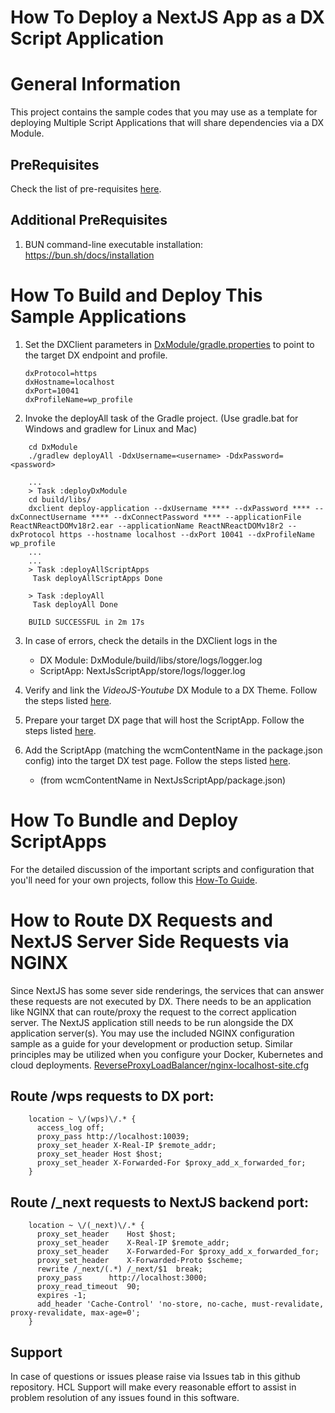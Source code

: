 # How To Deploy a NextJS App as a DX Script Application

# General Information
This project contains the sample codes that you may use as a template for deploying Multiple Script Applications that will share dependencies via a DX Module. 

## PreRequisites
Check the list of pre-requisites [here](https://opensource.hcltechsw.com/digital-experience/CF214/guide_me/tutorials/scriptapps/pre_requisites/).

## Additional PreRequisites

1. BUN command-line executable installation: https://bun.sh/docs/installation

#  How To Build and Deploy This Sample Applications
1. Set the DXClient parameters in [DxModule/gradle.properties](DxModule/gradle.properties) to point to the target DX endpoint and profile.
    ```
   dxProtocol=https
   dxHostname=localhost
   dxPort=10041
   dxProfileName=wp_profile
    ```

2. Invoke the deployAll task of the Gradle project. (Use gradle.bat for Windows and gradlew for Linux and Mac)
``` 
    cd DxModule
    ./gradlew deployAll -DdxUsername=<username> -DdxPassword=<password>
``` 
``` 
    ...
    > Task :deployDxModule
    cd build/libs/
    dxclient deploy-application --dxUsername **** --dxPassword **** --dxConnectUsername **** --dxConnectPassword **** --applicationFile ReactNReactDOMv18r2.ear --applicationName ReactNReactDOMv18r2 --dxProtocol https --hostname localhost --dxPort 10041 --dxProfileName wp_profile
    ...
    ...
    > Task :deployAllScriptApps
     Task deployAllScriptApps Done
    
    > Task :deployAll
     Task deployAll Done
    
    BUILD SUCCESSFUL in 2m 17s
```

3. In case of errors, check the details in the DXClient logs in the 
   - DX Module: DxModule/build/libs/store/logs/logger.log
   - ScriptApp: NextJsScriptApp/store/logs/logger.log

4. Verify and link the _VideoJS-Youtube_ DX Module to a DX Theme. Follow the steps listed [here](https://opensource.hcltechsw.com/digital-experience/CF214/guide_me/tutorials/scriptapps/common-setup/post-deployment/verify_link_module_to_theme/).

5. Prepare your target DX page that will host the ScriptApp. Follow the steps listed [here](https://opensource.hcltechsw.com/digital-experience/CF214/guide_me/tutorials/scriptapps/common-setup/post-deployment/prepare_dx_page/).

6. Add the ScriptApp (matching the wcmContentName in the package.json config) into the target DX test page. Follow the steps listed [here](https://opensource.hcltechsw.com/digital-experience/CF214/guide_me/tutorials/scriptapps/common-setup/post-deployment/add_scriptapp_to_page/).
   - <NextJSSample> (from wcmContentName in NextJsScriptApp/package.json)

# How To Bundle and Deploy ScriptApps 
For the detailed discussion of the important scripts and configuration that you'll need for your own projects, follow this [How-To Guide](https://opensource.hcltechsw.com/digital-experience/CF214/guide_me/tutorials/scriptapps/how_to/04_apps_sharing_dependencies/).

# How to Route DX Requests and NextJS Server Side Requests via NGINX
Since NextJS has some sever side renderings, the services that can answer these requests are not executed by DX. There needs to be an application like NGINX that can route/proxy the request to the correct application server.
The NextJS application still needs to be run alongside the DX application server(s).  You may use the included NGINX configuration sample as a guide for your development or production setup. Similar principles may be utilized when you configure your Docker, Kubernetes and cloud deployments.
[ReverseProxyLoadBalancer/nginx-localhost-site.cfg](ReverseProxyLoadBalancer/nginx-localhost-site.cfg)
## Route /wps requests to DX port:
``` 
    location ~ \/(wps)\/.* {
      access_log off;
      proxy_pass http://localhost:10039;
      proxy_set_header X-Real-IP $remote_addr;
      proxy_set_header Host $host;
      proxy_set_header X-Forwarded-For $proxy_add_x_forwarded_for;
    }
``` 
## Route /_next requests to NextJS backend port:
``` 
    location ~ \/(_next)\/.* {
      proxy_set_header    Host $host;
      proxy_set_header    X-Real-IP $remote_addr;
      proxy_set_header    X-Forwarded-For $proxy_add_x_forwarded_for;
      proxy_set_header    X-Forwarded-Proto $scheme;
      rewrite /_next/(.*) /_next/$1  break;
      proxy_pass      http://localhost:3000;
      proxy_read_timeout  90;
      expires -1;
      add_header 'Cache-Control' 'no-store, no-cache, must-revalidate, proxy-revalidate, max-age=0';
    }
``` 

## Support

In case of questions or issues please raise via Issues tab in this github repository. HCL Support will make every reasonable effort to assist in problem resolution of any issues found in this software.


